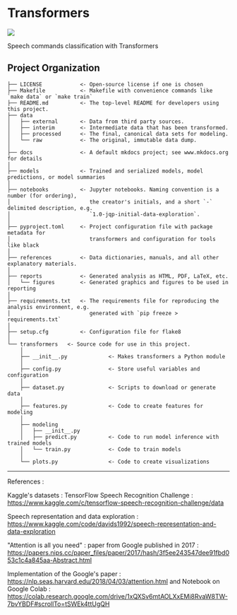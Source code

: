 # Transformers

<a target="_blank" href="https://cookiecutter-data-science.drivendata.org/">
    <img src="https://img.shields.io/badge/CCDS-Project%20template-328F97?logo=cookiecutter" />
</a>

Speech commands classification with Transformers

## Project Organization

```
├── LICENSE            <- Open-source license if one is chosen
├── Makefile           <- Makefile with convenience commands like `make data` or `make train`
├── README.md          <- The top-level README for developers using this project.
├── data
│   ├── external       <- Data from third party sources.
│   ├── interim        <- Intermediate data that has been transformed.
│   ├── processed      <- The final, canonical data sets for modeling.
│   └── raw            <- The original, immutable data dump.
│
├── docs               <- A default mkdocs project; see www.mkdocs.org for details
│
├── models             <- Trained and serialized models, model predictions, or model summaries
│
├── notebooks          <- Jupyter notebooks. Naming convention is a number (for ordering),
│                         the creator's initials, and a short `-` delimited description, e.g.
│                         `1.0-jqp-initial-data-exploration`.
│
├── pyproject.toml     <- Project configuration file with package metadata for 
│                         transformers and configuration for tools like black
│
├── references         <- Data dictionaries, manuals, and all other explanatory materials.
│
├── reports            <- Generated analysis as HTML, PDF, LaTeX, etc.
│   └── figures        <- Generated graphics and figures to be used in reporting
│
├── requirements.txt   <- The requirements file for reproducing the analysis environment, e.g.
│                         generated with `pip freeze > requirements.txt`
│
├── setup.cfg          <- Configuration file for flake8
│
└── transformers   <- Source code for use in this project.
    │
    ├── __init__.py             <- Makes transformers a Python module
    │
    ├── config.py               <- Store useful variables and configuration
    │
    ├── dataset.py              <- Scripts to download or generate data
    │
    ├── features.py             <- Code to create features for modeling
    │
    ├── modeling                
    │   ├── __init__.py 
    │   ├── predict.py          <- Code to run model inference with trained models          
    │   └── train.py            <- Code to train models
    │
    └── plots.py                <- Code to create visualizations
```

--------

References :

Kaggle's datasets : TensorFlow Speech Recognition Challenge : https://www.kaggle.com/c/tensorflow-speech-recognition-challenge/data

Speech representation and data exploration : https://www.kaggle.com/code/davids1992/speech-representation-and-data-exploration



"Attention is all you need" : paper from Google published in 2017 : https://papers.nips.cc/paper_files/paper/2017/hash/3f5ee243547dee91fbd053c1c4a845aa-Abstract.html

Implementation of the Google's paper : https://nlp.seas.harvard.edu/2018/04/03/attention.html and Notebook on Google Colab : https://colab.research.google.com/drive/1xQXSv6mtAOLXxEMi8RvaW8TW-7bvYBDF#scrollTo=tSWEk4ttUgQH
